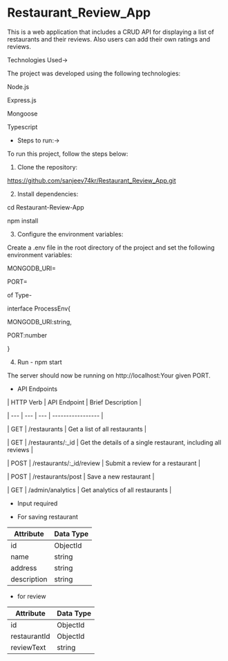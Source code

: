 # Restaurant_Review_App
This is a web application that includes a CRUD API for displaying a list of restaurants and their reviews. Also users can add their own ratings and reviews.

Technologies Used->

The project was developed using the following technologies:

Node.js

Express.js

Mongoose

Typescript

* Steps to run:->

To run this project, follow the steps below:

1. Clone the repository:

https://github.com/sanjeev74kr/Restaurant_Review_App.git

2.  Install dependencies:

cd Restaurant-Review-App

npm install

3. Configure the environment variables:

Create a .env file in the root directory of the project and set the following environment variables:

MONGODB_URI=

PORT=

of Type- 

interface ProcessEnv{

MONGODB_URI:string,

PORT:number

}

4. Run - npm start

The server should now be running on http://localhost:Your given PORT.

* API Endpoints

| HTTP Verb | API Endpoint | Brief Description |

| --- | --- | ---          | ----------------- |

| GET | /restaurants | Get a list of all restaurants |

| GET | /restaurants/:_id | Get the details of a single restaurant, including all reviews |

| POST | /restaurants/:_id/review | Submit a review for a restaurant |

| POST | /restaurants/post | Save a new restaurant |

| GET | /admin/analytics | Get analytics of all restaurants |


* Input required

* For saving restaurant

| Attribute | Data Type |
| --- | --- |
| id | ObjectId |
| name | string |
| address | string |
| description | string |

* for review

| Attribute | Data Type |
| --- | --- |
| id | ObjectId |
| restaurantId | ObjectId |
| reviewText | string |
